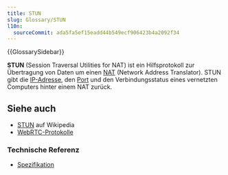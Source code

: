 ```yaml
---
title: STUN
slug: Glossary/STUN
l10n:
  sourceCommit: ada5fa5ef15eadd44b549ecf906423b4a2092f34
---
```


{{GlossarySidebar}}

**STUN** (Session Traversal Utilities for NAT) ist ein Hilfsprotokoll zur Übertragung von Daten um einen [NAT](/de/docs/Glossary/NAT) (Network Address Translator). STUN gibt die [IP-Adresse](/de/docs/Glossary/IP_address), den [Port](/de/docs/Glossary/port) und den Verbindungsstatus eines vernetzten Computers hinter einem NAT zurück.

## Siehe auch

- [STUN](https://de.wikipedia.org/wiki/STUN) auf Wikipedia
- [WebRTC-Protokolle](/de/docs/Web/API/WebRTC_API/Protocols)

### Technische Referenz

- [Spezifikation](https://datatracker.ietf.org/doc/html/rfc5389)
